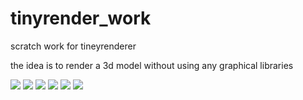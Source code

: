 # tinyrender_work
scratch work for tineyrenderer

the idea is to render a 3d model without using any graphical libraries

![](https://i.imgur.com/OfPK57J.png "")
![](https://i.imgur.com/j7cxqJb.png "")
![](https://i.imgur.com/3onLtM8.png "")
![](https://i.imgur.com/CBS9rhH.png "")
![](https://i.imgur.com/axGff3D.png "")
![](https://i.imgur.com/rur4mkX.png "")
